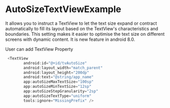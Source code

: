 # AutoSizeTextViewExample
It allows you to instruct a TextView to let the text size expand or contract automatically to fill its layout based on the TextView's characteristics and boundaries. This setting makes it easier to optimise the text size on different screens with dynamic content.
It is new feature in android 8.0.

User can add TextView Property 
```java
 <TextView
        android:id="@+id/tvAutoSize"
        android:layout_width="match_parent"
        android:layout_height="200dp"
        android:text="@string/app_name"
        app:autoSizeMaxTextSize="100sp"
        app:autoSizeMinTextSize="12sp"
        app:autoSizeStepGranularity="2sp"
        app:autoSizeTextType="uniform"
        tools:ignore="MissingPrefix" />
```
